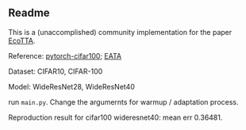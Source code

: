 ## Readme
This is a (unaccomplished) community implementation for the paper [EcoTTA](https://arxiv.org/abs/2303.01904).

Reference:
[pytorch-cifar100](https://github.com/weiaicunzai/pytorch-cifar100); 
[EATA](https://github.com/mr-eggplant/EATA/blob/main)

Dataset: CIFAR10, CIFAR-100

Model: WideResNet28, WideResNet40

run `main.py`. Change the argumernts for warmup / adaptation process.

Reproduction result for cifar100 wideresnet40: mean err 0.36481.

